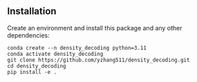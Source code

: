 ## Installation
Create an environment and install this package and any other dependencies:
```
conda create --n density_decoding python=3.11
conda activate density_decoding
git clone https://github.com/yzhang511/density_decoding.git
cd density_decoding
pip install -e .
```